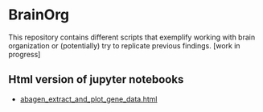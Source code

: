 # BrainOrg

This repository contains different scripts that exemplify working with brain organization or (potentially) try to replicate previous findings. [work in progress]

## Html version of jupyter notebooks
* [abagen_extract_and_plot_gene_data.html](https://htmlpreview.github.io/?https://github.com/rscgh/brainorg/blob/main/html/abagen_extract_and_plot_gene_data.html)
